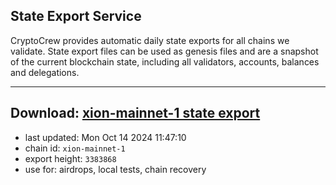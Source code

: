 ## State Export Service
CryptoCrew provides automatic daily state exports for all chains we validate. State export files can be used as genesis files and are a snapshot of the current blockchain state, including all validators, accounts, balances and delegations.

---
**Download: [xion-mainnet-1 state export](https://dl-eu2.ccvalidators.com/SERVICE/xion/xion-mainnet-1_export_3383868.json)**
---

- last updated: Mon Oct 14 2024 11:47:10
- chain id: `xion-mainnet-1`
- export height: `3383868`
- use for: airdrops, local tests, chain recovery
